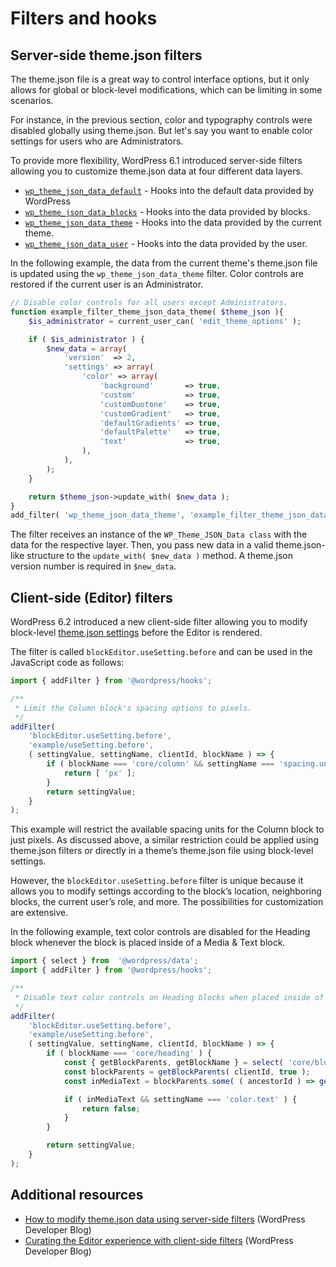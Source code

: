 # Filters and hooks

## Server-side theme.json filters

The theme.json file is a great way to control interface options, but it only allows for global or block-level modifications, which can be limiting in some scenarios.

For instance, in the previous section, color and typography controls were disabled globally using theme.json. But let's say you want to enable color settings for users who are Administrators. 

To provide more flexibility, WordPress 6.1 introduced server-side filters allowing you to customize theme.json data at four different data layers.

- [`wp_theme_json_data_default`](https://developer.wordpress.org/reference/hooks/wp_theme_json_data_default/) - Hooks into the default data provided by WordPress
- [`wp_theme_json_data_blocks`](https://developer.wordpress.org/reference/hooks/wp_theme_json_data_blocks/) - Hooks into the data provided by blocks.
- [`wp_theme_json_data_theme`](https://developer.wordpress.org/reference/hooks/wp_theme_json_data_theme/) - Hooks into the data provided by the current theme.
- [`wp_theme_json_data_user`](https://developer.wordpress.org/reference/hooks/wp_theme_json_data_user/) - Hooks into the data provided by the user.

In the following example, the data from the current theme's theme.json file is updated using the `wp_theme_json_data_theme` filter. Color controls are restored if the current user is an Administrator.

```php
// Disable color controls for all users except Administrators.
function example_filter_theme_json_data_theme( $theme_json ){
    $is_administrator = current_user_can( 'edit_theme_options' );

    if ( $is_administrator ) {
        $new_data = array(
            'version'  => 2,
            'settings' => array(
                'color' => array(
                    'background'       => true,
                    'custom'           => true,
                    'customDuotone'    => true,
                    'customGradient'   => true,
                    'defaultGradients' => true,
                    'defaultPalette'   => true,
                    'text'             => true,
                ),
            ),
        );
    }

	return $theme_json->update_with( $new_data );
}
add_filter( 'wp_theme_json_data_theme', 'example_filter_theme_json_data_theme' );
```

The filter receives an instance of the `WP_Theme_JSON_Data class` with the data for the respective layer. Then, you pass new data in a valid theme.json-like structure to the `update_with( $new_data )` method. A theme.json version number is required in `$new_data`. 


## Client-side (Editor) filters

WordPress 6.2 introduced a new client-side filter allowing you to modify block-level [theme.json settings](/docs/reference-guides/theme-json-reference/theme-json-living.md#settings) before the Editor is rendered.

The filter is called `blockEditor.useSetting.before` and can be used in the JavaScript code as follows:

```js
import { addFilter } from '@wordpress/hooks';

/**
 * Limit the Column block's spacing options to pixels.
 */
addFilter(
	'blockEditor.useSetting.before',
	'example/useSetting.before',
	( settingValue, settingName, clientId, blockName ) => {
		if ( blockName === 'core/column' && settingName === 'spacing.units' ) {
			return [ 'px' ];
		}
		return settingValue;
	}
);
```

This example will restrict the available spacing units for the Column block to just pixels. As discussed above, a similar restriction could be applied using theme.json filters or directly in a theme’s theme.json file using block-level settings.

However, the `blockEditor.useSetting.before` filter is unique because it allows you to modify settings according to the block’s location, neighboring blocks, the current user’s role, and more. The possibilities for customization are extensive.

In the following example, text color controls are disabled for the Heading block whenever the block is placed inside of a Media & Text block.

```js
import { select } from  '@wordpress/data';
import { addFilter } from '@wordpress/hooks';

/**
 * Disable text color controls on Heading blocks when placed inside of Media & Text blocks.
 */
addFilter(
	'blockEditor.useSetting.before',
	'example/useSetting.before',
	( settingValue, settingName, clientId, blockName ) => {
		if ( blockName === 'core/heading' ) {
			const { getBlockParents, getBlockName } = select( 'core/block-editor' );
			const blockParents = getBlockParents( clientId, true );
			const inMediaText = blockParents.some( ( ancestorId ) => getBlockName( ancestorId ) === 'core/media-text' );

			if ( inMediaText && settingName === 'color.text' ) {
			    return false;
			}
		}

		return settingValue;
	}
);
```

## Additional resources

- [How to modify theme.json data using server-side filters](https://developer.wordpress.org/news/2023/07/05/how-to-modify-theme-json-data-using-server-side-filters/) (WordPress Developer Blog)
- [Curating the Editor experience with client-side filters](https://developer.wordpress.org/news/2023/05/24/curating-the-editor-experience-with-client-side-filters/) (WordPress Developer Blog)